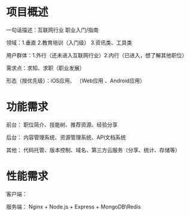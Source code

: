 项目概述
=========
一句话描述：互联网行业 职业入门/指南

领域：1.垂直 2.教育培训（入门级） 3.资讯类、工具类

用户群体：1.外行（还未进入互联网行业）2.内行（已进入，想了解其他职位）

需求点：求知、求职（职业发展）

形态（按优先级）：iOS应用、 （Web应用 、Android应用）


功能需求
========
前台：
职位简介、技能树、推荐资源、经验分享

后台：
内容管理系统、资源管理系统、API文档系统

其他：
代码托管、版本控制、域名、第三方云服务（分享、统计、存储等）

性能需求
=========
客户端：

服务端：
Nginx + Node.js + Express + MongoDB\Redis
